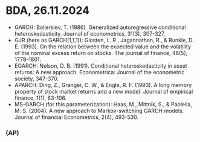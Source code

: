 # BDA, 26.11.2024


- GARCH: Bollerslev, T. (1986). Generalized autoregressive conditional heteroskedasticity. Journal of econometrics, 31(3), 307-327.
- GJR (here as GARCH(1,1,1)): Glosten, L. R., Jagannathan, R., & Runkle, D. E. (1993). On the relation between the expected value and the volatility of the nominal excess return on stocks. The journal of finance, 48(5), 1779-1801.
- EGARCH: Nelson, D. B. (1991). Conditional heteroskedasticity in asset returns: A new approach. Econometrica: Journal of the econometric society, 347-370.
- APARCH: Ding, Z., Granger, C. W., & Engle, R. F. (1993). A long memory property of stock market returns and a new model. Journal of empirical finance, 1(1), 83-106.
- MS-GARCH (for this parameterization): Haas, M., Mittnik, S., & Paolella, M. S. (2004). A new approach to Markov-switching GARCH models. Journal of financial Econometrics, 2(4), 493-530.

### (AP)